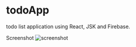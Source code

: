 # todoApp
todo list application using React, JSK and Firebase.

Screenshot
![screenshot](https://user-images.githubusercontent.com/43787912/59564161-67c5d780-903b-11e9-8eb6-e4e1d488719a.png)
